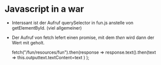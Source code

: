 # Javascript in a war
* Interssant ist der Aufruf querySelector in fun.js anstelle von getElementById.
(viel allgemeiner)



* Der Aufruf von fetch lefert einen promise, mit dem *then* wird dann der Wert mit geholt.

   fetch("/fun/resources/fun").then(response => 
        response.text().then(text => this.outputtext.textContent=text ) ); 

